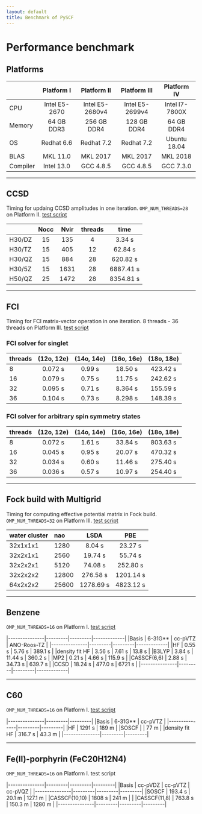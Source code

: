 ```yaml
---
layout: default
title: Benchmark of PySCF 
---
```


# Performance benchmark

## Platforms

|           | Platform I    | Platform II     | Platform III    | Platform IV     |
| --------- |:-------------:|:---------------:|:---------------:|:---------------:|
| CPU       | Intel E5-2670 | Intel E5-2680v4 | Intel E5-2699v4 | Intel I7-7800X  |
| Memory    | 64 GB DDR3    | 256 GB DDR4     | 128 GB DDR4     | 64 GB DDR4      |
| OS        | Redhat 6.6    | Redhat 7.2      | Redhat 7.2      | Ubuntu 18.04    |
| BLAS      | MKL 11.0      | MKL 2017        | MKL 2017        | MKL 2018        |
| Compiler  | Intel 13.0    | GCC 4.8.5       | GCC 4.8.5       | GCC 7.3.0       |

---

## CCSD
Timing for updaing CCSD amplitudes in one iteration.
`OMP_NUM_THREADS=28` on Platform II.
[test script](https://github.com/pyscf/pyscf/blob/master/examples/2-benchmark/ccsd_iteration.py)

|         | Nocc | Nvir  | threads | time       |
| :------ |:----:|:-----:|:-------:|:----------:|
| H30/DZ  | 15   | 135   | 4       | 3.34    s  |
| H30/TZ  | 15   | 405   | 12      | 62.84   s  |
| H30/QZ  | 15   | 884   | 28      | 620.82  s  |
| H30/5Z  | 15   | 1631  | 28      | 6887.41 s  |
| H50/QZ  | 25   | 1472  | 28      | 8354.81 s  |

---

## FCI
Timing for FCI matrix-vector operation in one iteration.
8 threads - 36 threads on Platform III.
[test script](https://github.com/pyscf/pyscf/blob/master/examples/2-benchmark/fci_iteration.py)

### FCI solver for singlet

| threads | (12o, 12e) | (14o, 14e) | (16o, 16e) | (18o, 18e) |
|:--------|:----------:|:----------:|:----------:|:----------:|
| 8       | 0.072 s    | 0.99 s     | 18.50 s    | 423.42 s   |  
| 16      | 0.079 s    | 0.75 s     | 11.75 s    | 242.62 s   |  
| 32      | 0.095 s    | 0.71 s     | 8.364 s    | 155.59 s   |  
| 36      | 0.104 s    | 0.73 s     | 8.298 s    | 148.39 s   |  

### FCI solver for arbitrary spin symmetry states

| threads | (12o, 12e) | (14o, 14e) | (16o, 16e) | (18o, 18e) |
|:--------|:----------:|:----------:|:----------:|:----------:|
| 8       | 0.072 s    | 1.61 s     | 33.84 s    | 803.63 s   |
| 16      | 0.045 s    | 0.95 s     | 20.07 s    | 470.32 s   |
| 32      | 0.034 s    | 0.60 s     | 11.46 s    | 275.40 s   |
| 36      | 0.036 s    | 0.57 s     | 10.97 s    | 254.40 s   |

---

## Fock build with Multigrid
Timing for computing effective potential matrix in Fock build.
`OMP_NUM_THREADS=32` on Platform III.
[test script](https://github.com/pyscf/pyscf/blob/master/examples/2-benchmark/fock_multigrid.py)

|water cluster |  nao   |  LSDA     | PBE        |
|:-------------|:-------|:---------:|:----------:|
|32x1x1x1      |  1280  | 8.04    s |  23.27   s |
|32x2x1x1      |  2560  | 19.74   s |  55.74   s |
|32x2x2x1      |  5120  | 74.08   s |  252.80  s |
|32x2x2x2      |  12800 | 276.58  s |  1201.14 s |
|64x2x2x2      |  25600 | 1278.69 s |  4823.12 s |


---

## Benzene
`OMP_NUM_THREADS=16` on Platform I.
[test script](https://github.com/pyscf/pyscf/blob/master/examples/2-benchmark/bz.py)

|---------------|---------|---------|-------------|
|Basis          | 6-31G** | cc-pVTZ | ANO-Roos-TZ |
|---------------|---------|---------|-------------|
|HF             | 0.55 s  |  5.76 s | 389.1 s     |
|density fit HF | 3.56 s  |  7.61 s |  13.8 s     |
|B3LYP          | 3.84 s  | 11.44 s | 360.2 s     |
|MP2            | 0.21 s  |  4.66 s | 115.9 s     |
|CASSCF(6,6)    | 2.88 s  | 34.73 s | 639.7 s     |
|CCSD           | 18.24 s | 477.0 s | 6721 s      |
|---------------|---------|---------|-------------|

---

## C60
`OMP_NUM_THREADS=16` on Platform I.
[test script](https://github.com/pyscf/pyscf/blob/master/examples/2-benchmark/c60.py)

|---------------|---------|---------|
|Basis          | 6-31G** | cc-pVTZ |
|---------------|---------|---------|
|HF             | 1291 s  | 189 m   |
|SOSCF          |         | 77 m    |
|density fit HF | 316.7 s | 43.3 m  |
|---------------|---------|---------|

---

## Fe(II)-porphyrin (FeC20H12N4)
`OMP_NUM_THREADS=16` on Platform I.
test script

|---------------|---------|---------|---------|
|Basis          | cc-pVDZ | cc-pVTZ | cc-pVQZ |
|---------------|---------|---------|---------|
|SOSCF          | 193.4 s | 20.1 m  | 127.1 m |
|CASSCF(10,10)  | 1808 s  | 241 m   |         |
|CASSCF(11,8)   | 763.8 s | 150.3 m | 1280 m  |
|---------------|---------|---------|---------|

